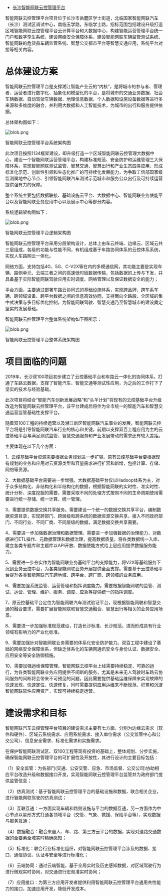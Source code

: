 - [长沙智能网联云控管理平台](http://www.7its.com/html/2020/anli_0628/9201.html)

智能网联云控管理平台项目位于长沙市岳麓区学士街道，北临国家智能网联汽车（长沙）测试区调试中心，南临玉学路，东临学士路，招标范围包括建设升级打造区域智能网联云控管理平台云计算平台和大数据中心，构建智能运营管理平台统一门户和数字孪生系统，建设网络安全保障体系，建设智能网联车辆监管测试系统、智能网联的危货品车辆监管系统、智慧公交都市平台等智慧交通应用，系统平台对接等相关内容。

# 总体建设方案

智能网联云控管理平台是支撑湘江智能产业云的“内核”，是将城市的参与者、管理者、运营者进行数字化、抽象化和模型化的平台，是将城市的交通业务数据、社会车辆数据、自动驾驶车辆数据、地理信息数据、个人数据和设施设备数据等进行多来源和多维度的融合，并利用大数据和人工智能技术，为城市的出行和服务提供依据。

总体架构图如下：

![blob.png](http://www.7its.com/uploadfile/php/upload/image/20200628/1593308737516123.png)

智能网联云控管理平台系统架构图

此次项目按照1134框架建设，即升级打造一个区域智能网联云控管理大数据中心，建设一个智能网联运营管理平台，构建标准规范、安全防护和运维管理三大保障体系，实现智能网联测试监管、智慧交通、智慧出行和产业生态四类应用，形成标准化示范、创新性引领和生态化推广的可持续化发展能力，为争取工信部国家级监测属地中心节点、引领智能网联汽车测试示范城市和服务公众出行及可持续运营提供强有力的保障。

整个系统主要包括数据联接、基础设施云平台、大数据中心、智能网联业务使能平台以及智能网联业务应用中心以及展示中心等部分内容。

系统逻辑架构图如下：

![blob.png](http://www.7its.com/uploadfile/php/upload/image/20200628/1593308723672543.png)

智能网联云控管理平台逻辑架构图

智能网联云控管理平台采用分层架构设计，总体上由车云终端、边缘云、区域云共三层组成，各级的功能与性能不同，有机组成基于车路协同体系的云控体系系统，实现人车路网云一体化。

网络方面，支持包括4G、5G、C-V2X等在内的多模通信网，其功能主要是实现车辆、路侧单元、云端三者之间的高速低时延数据传输，包括数据的上传与下发，并具备基于实际智能网联驾驶应用实时调度、网络管理以及保证数据安全的能力；

平台方面，主要通过部署车路云协同式的基础设施体系，实现跨品牌、跨车系车辆、跨领域设备、跨平台数据之间的信息高效协同，支持面向全路段、全区域的集中式决策与多目标优化控制，为智能网联驾驶、智慧交通乃至智慧城市的建设奠定坚实的发展基础。

智能网联云控管理平台整体系统架构如下图所示：

![blob.png](http://www.7its.com/uploadfile/php/upload/image/20200628/1593308667806673.png)

智能网联云控管理平台整体系统架构图

# 项目面临的问题

2019年，长沙双100项目初步建立了云控基础平台和车路云一体化的协同体系，打通了车路云数据，支撑了智能汽车、智能交通等测试性应用，为之后的工作打下了坚实的技术与经验基础。

此次项目将结合“智能汽车创新发展战略”和“头羊计划”将现有的云控基础平台升级改造为智能网联云控管理平台，该平台建成后将作为全市统一的智能汽车和智慧交通运营监管基础性支撑平台。

随着双100工程的持续运营以及湘江新区智能网联汽车事业的发展，智能网联云控平台将是引导智能网联汽车行业的核心和关键，前期以支撑双百工程应用为主的云控基础平台与满足测试监管、智慧交通服务和产业发展带动的需求还有较大差距。

主要体现在以下几个方面：

1、云控基础平台资源需要根据业务规划进一步扩容。原有云控基础平台要根据现有规划的业务和应用对云资源类型和容量需求进行扩容和新增，包括计算、存储、网络等资源。

2、大数据基础平台需要进一步增强。大数据基础平台仅以Hadoop体系为主，对于众多结构化、非结构化和半结构化的数据，根据智能网联的实时性、准实时性、统计分析、深度挖掘的需要，需要采取不同的处理方式按照不同的生命周期使用需要进行统一存储、统一计算、统一管理。

3、需要提供数据交换共享服务。需要建设一个统一的数据交换共享平台，编制数据资源目录，实现跨部门、跨层级和跨系统的数据资源交换共享，接入不同政府部门、不同行业、不同厂商、不同层级的数据，满足数据交换共享需要。

4、需要进一步加强数据治理和数据管理。需要进一步加强数据的治理能力，对数据进行ETL操作、元数据管理和数据治理，提高数据质量，将各类数据统一入库、建立各类专题库和主题库以API开放、数据使能方式给上层应用提供数据服务能力。

5、需要进一步夯实作为智能网联业务基础平台的支撑能力，将V2X等基础服务下沉到业务云控中台，为各类智能网联业务开展提供全面支撑。需要基于云控基础平台提升各类智能网联汽车跨地域、跨平台、跨厂商、跨领域的业务应用。

6、需要加强系统监管、运营管理和指挥调度能力。需要根据智能网联的监管、测试、运营、管理、维护、服务、调度、应急等提供统一的指挥调度。

7、原云控基础平台定位为智能网联汽车测试验证平台，现根据智能网联和智慧交通的融合要求，需要扩展智能网联和智慧交通融合、智慧出行等相关的业务应用场景。

8、需要进一步加强标准规范建设，打造长沙标准、长沙规范，进而形成具有行业领域有影响力的产业化标准。

9、需要加强针对智能网联业务需要的体系化安全防护能力。双百工程中建设了基础的网络安全保障体系，但缺乏体系化的车辆网通讯安全与身份认证、数据安全、应用安全等安全防御措施。

10、需要加强运维保障管理。智能网联云控平台上线需要持续稳定、可靠的运行，为各类智能网联业务应用提供不间断的服务，尤其是未来无人驾驶时车路云协同服务的间断将会带来不可预见的问题，因此需要提供基础运维保障来实现故障的快速发现、快速定位、快速修复，同时需要提供应用运维来不断规范、积累和沉淀智能网联软件应用资产，实现可持续稳定运营。

# 建设需求和目标

智能网联汽车云控管理平台项目的建设需求主要有七方面，分别为边缘云需求（软件和硬件）、区域云系统需求、应用系统需求、接入单位需求（公交监管中心和公交公司）、信息安全需求、标准化需求和实施需求。

在保护智能网联测试区、双100工程等现有投资的基础上，整体规划、分步实施，确保智能网联云控管理平台的可扩展性及开放性，其进行设计的主要目标包括：

（1）安全监管：为各部门(交通、公安交警、应急、市场监督、公交公司)协助相应平台改造升级和数据接口开发，实现智能网联云控管理平台监管并为政府部门提供监管信息；

（2）仿真测试：基于智能网联云控管理平台的基础设施和数据，联合相关企业，进行智能网联驾驶的仿真测试；

（3）互联互通：一方面实现车辆和路侧设施与平台的数据互通，另一方面作为中心节点以星形方式打通各领域平台（交管、气象、救援、保险平台等），实现数据与服务互通；

（4）数据融合：融合来自人、车、路、第三方云平台的数据，实现对道路交通数据的全要素全域实时精确感知；

（5）标准化：联合行业标准化组织，对智能网联云控管理平台涉及的数据、接口、通信协议、认证与安全等进行标准化；

（6）云端协同：通过云端智能，基于全局实时及历史感知数据，对区域驾驶行为进行微观实时协同，对交通进行宏观准实时协同；

（7）应用接口：为第三方应用开发者提供利用智能网联云控管理平台通用共性能力的接口，加速应用开发，降低开发成本。